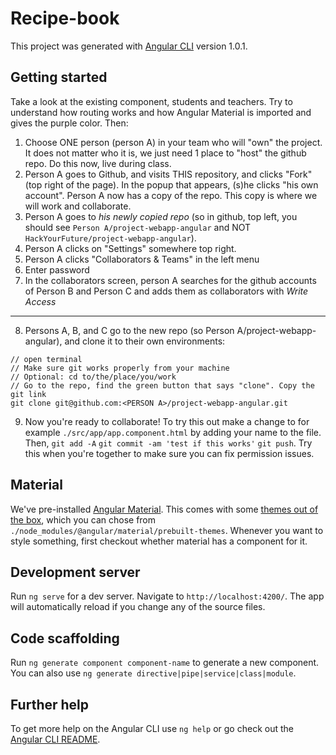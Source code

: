 # Recipe-book
This project was generated with [Angular CLI](https://github.com/angular/angular-cli) version 1.0.1.

## Getting started
Take a look at the existing component, students and teachers. Try to understand how routing works and how Angular Material is imported and gives the purple color. Then:

1) Choose ONE person (person A) in your team who will "own" the project. It does not matter who it is, we just need 1 place to "host" the github repo. Do this now, live during class.
2) Person A goes to Github, and visits THIS repository, and clicks "Fork" (top right of the page). In the popup that appears, (s)he clicks "his own account". Person A now has a copy of the repo. This copy is where we will work and collaborate.
3) Person A goes to _his newly copied repo_ (so in github, top left, you should see `Person A/project-webapp-angular` and NOT `HackYourFuture/project-webapp-angular`).
4) Person A clicks on "Settings" somewhere top right. 
5) Person A clicks "Collaborators & Teams" in the left menu
6) Enter password
7) In the collaborators screen, person A searches for the github accounts of Person B and Person C and adds them as collaborators with *Write Access*
---
8) Persons A, B, and C go to the new repo (so Person A/project-webapp-angular), and clone it to their own environments:
```
// open terminal
// Make sure git works properly from your machine
// Optional: cd to/the/place/you/work
// Go to the repo, find the green button that says "clone". Copy the git link
git clone git@github.com:<PERSON A>/project-webapp-angular.git
```

9) Now you're ready to collaborate! To try this out make a change to for example `./src/app/app.component.html` by adding your name to the file. Then, `git add -A` `git commit -am 'test if this works'` `git push`. Try this when you're together to make sure you can fix permission issues. 


## Material
We've pre-installed [Angular Material](https://material.angular.io/). This comes with some [themes out of the box](https://material.angular.io/guide/theming), which you can chose from `./node_modules/@angular/material/prebuilt-themes`. Whenever you want to style something, first checkout whether material has a component for it.

## Development server

Run `ng serve` for a dev server. Navigate to `http://localhost:4200/`. The app will automatically reload if you change any of the source files.

## Code scaffolding

Run `ng generate component component-name` to generate a new component. You can also use `ng generate directive|pipe|service|class|module`.

## Further help

To get more help on the Angular CLI use `ng help` or go check out the [Angular CLI README](https://github.com/angular/angular-cli/blob/master/README.md).
